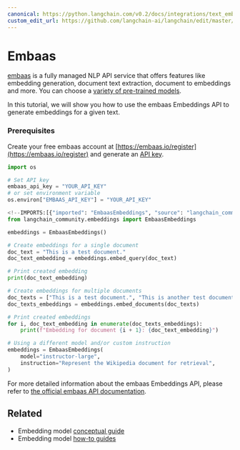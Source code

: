 ```yaml
---
canonical: https://python.langchain.com/v0.2/docs/integrations/text_embedding/embaas/
custom_edit_url: https://github.com/langchain-ai/langchain/edit/master/docs/docs/integrations/text_embedding/embaas.ipynb
---
```


# Embaas

[embaas](https://embaas.io) is a fully managed NLP API service that offers features like embedding generation, document text extraction, document to embeddings and more. You can choose a [variety of pre-trained models](https://embaas.io/docs/models/embeddings).

In this tutorial, we will show you how to use the embaas Embeddings API to generate embeddings for a given text.

### Prerequisites
Create your free embaas account at [https://embaas.io/register](https://embaas.io/register) and generate an [API key](https://embaas.io/dashboard/api-keys).

```python
import os

# Set API key
embaas_api_key = "YOUR_API_KEY"
# or set environment variable
os.environ["EMBAAS_API_KEY"] = "YOUR_API_KEY"
```

```python
<!--IMPORTS:[{"imported": "EmbaasEmbeddings", "source": "langchain_community.embeddings", "docs": "https://api.python.langchain.com/en/latest/embeddings/langchain_community.embeddings.embaas.EmbaasEmbeddings.html", "title": "Embaas"}]-->
from langchain_community.embeddings import EmbaasEmbeddings
```

```python
embeddings = EmbaasEmbeddings()
```

```python
# Create embeddings for a single document
doc_text = "This is a test document."
doc_text_embedding = embeddings.embed_query(doc_text)
```

```python
# Print created embedding
print(doc_text_embedding)
```

```python
# Create embeddings for multiple documents
doc_texts = ["This is a test document.", "This is another test document."]
doc_texts_embeddings = embeddings.embed_documents(doc_texts)
```

```python
# Print created embeddings
for i, doc_text_embedding in enumerate(doc_texts_embeddings):
    print(f"Embedding for document {i + 1}: {doc_text_embedding}")
```

```python
# Using a different model and/or custom instruction
embeddings = EmbaasEmbeddings(
    model="instructor-large",
    instruction="Represent the Wikipedia document for retrieval",
)
```

For more detailed information about the embaas Embeddings API, please refer to [the official embaas API documentation](https://embaas.io/api-reference).

## Related

- Embedding model [conceptual guide](/docs/concepts/#embedding-models)
- Embedding model [how-to guides](/docs/how_to/#embedding-models)